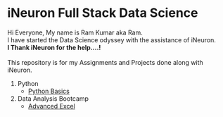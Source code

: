 # iNeuron Full Stack Data Science <br>
Hi Everyone, My name is Ram Kumar aka Ram.<br>
I have started the Data Science odyssey with the assistance of iNeuron.<br>
__I Thank iNeuron for the help....!__<br>
<br>
This repository is for my Assignments and Projects done along with iNeuron.

1. Python
    - [Python Basics](/Python%20Basics/)
2. Data Analysis Bootcamp
    - [Advanced Excel](/Data%20Analysis%20Bootcamp/Advanced%20Excel/)